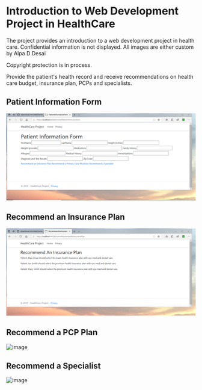 # Introduction to Web Development Project in HealthCare

The project provides an introduction to a web development project in health care. Confidential information is not displayed. All images are either custom by Alpa D Desai 

Copyright protection is in process.  

Provide the patient's health record and receive recommendations on health care budget, insurance plan, PCPs and specialists.

## Patient Information Form
![image](PatientInformationForm.png)

## Recommend an Insurance Plan
![image](RecommendAnInsurancePlanForPatient.png)

## Recommend a PCP Plan
![image]()

## Recommend a Specialist
![image]()
